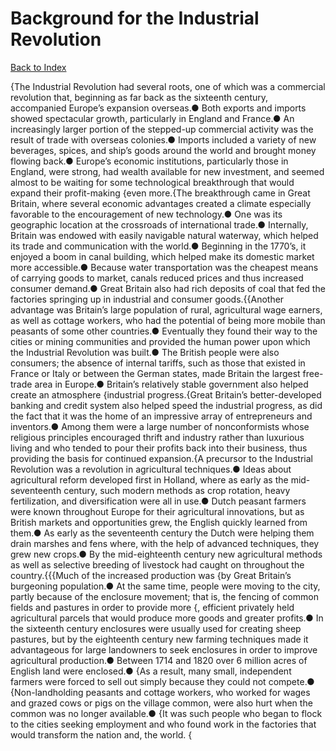 # Background for the Industrial Revolution
[Back to Index](https://github.com/windows10010/tpoExtractor/blob/master/README.md)

{The Industrial Revolution had several roots, one of which was a commercial revolution that, beginning as far back as the sixteenth century, accompanied Europe’s expansion overseas.● Both exports and imports showed spectacular growth, particularly in England and France.● An increasingly larger portion of the stepped-up commercial activity was the result of trade with overseas colonies.● Imports included a variety of new beverages, spices, and ship’s goods around the world and brought money flowing back.● Europe’s economic institutions, particularly those in England, were strong, had wealth available for new investment, and seemed almost to be waiting for some technological breakthrough that would expand their profit-making {even more.{The breakthrough came in Great Britain, where several economic advantages created a climate especially favorable to the encouragement of new technology.● One was its geographic location at the crossroads of international trade.● Internally, Britain was endowed with easily navigable natural waterway, which helped its trade and communication with the world.● Beginning in the 1770’s, it enjoyed a boom in canal building, which helped make its domestic market more accessible.● Because water transportation was the cheapest means of carrying goods to market, canals reduced prices and thus increased consumer demand.● Great Britain also had rich deposits of coal that fed the factories springing up in industrial and consumer goods.{{Another advantage was Britain’s large population of rural, agricultural wage earners, as well as cottage workers, who had the potential of being more mobile than peasants of some other countries.● Eventually they found their way to the cities or mining communities and provided the human power upon which the Industrial Revolution was built.● The British people were also consumers; the absence of internal tariffs, such as those that existed in France or Italy or between the German states, made Britain the largest free-trade area in Europe.● Britain’s relatively stable government also helped create an atmosphere {industrial progress.{Great Britain’s better-developed banking and credit system also helped speed the industrial progress, as did the fact that it was the home of an impressive array of entrepreneurs and inventors.● Among them were a large number of nonconformists whose religious principles encouraged thrift and industry rather than luxurious living and who tended to pour their profits back into their business, thus providing the basis for continued expansion.{A precursor to the Industrial Revolution was a revolution in agricultural techniques.● Ideas about agricultural reform developed first in Holland, where as early as the mid-seventeenth century, such modern methods as crop rotation, heavy fertilization, and diversification were all in use.● Dutch peasant farmers were known throughout Europe for their agricultural innovations, but as British markets and opportunities grew, the English quickly learned from them.● As early as the seventeenth century the Dutch were helping them drain marshes and fens where, with the help of advanced techniques, they grew new crops.● By the mid-eighteenth century new agricultural methods as well as selective breeding of livestock had caught on throughout the country.{{{Much of the increased production was {by Great Britain’s burgeoning population.● At the same time, people were moving to the city, partly because of the enclosure movement; that is, the fencing of common fields and pastures in order to provide more {, efficient privately held agricultural parcels that would produce more goods and greater profits.● In the sixteenth century enclosures were usually used for creating sheep pastures, but by the eighteenth century new farming techniques made it advantageous for large landowners to seek enclosures in order to improve agricultural production.● Between 1714 and 1820 over 6 million acres of English land were enclosed.● {As a result, many small, independent farmers were forced to sell out simply because they could not compete.● {Non-landholding peasants and cottage workers, who worked for wages and grazed cows or pigs on the village common, were also hurt when the common was no longer available.● {It was such people who began to flock to the cities seeking employment and who found work in the factories that would transform the nation and, the world. {